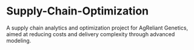 # Supply-Chain-Optimization
A supply chain analytics and optimization project for AgReliant Genetics, aimed at reducing costs and delivery complexity through advanced modeling.

